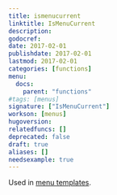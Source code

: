 ```yaml
---
title: ismenucurrent
linktitle: IsMenuCurrent
description:
godocref:
date: 2017-02-01
publishdate: 2017-02-01
lastmod: 2017-02-01
categories: [functions]
menu:
  docs:
    parent: "functions"
#tags: [menus]
signature: ["IsMenuCurrent"]
workson: [menus]
hugoversion:
relatedfuncs: []
deprecated: false
draft: true
aliases: []
needsexample: true
---
```


Used in [menu templates](/templates/menu-templates/).
